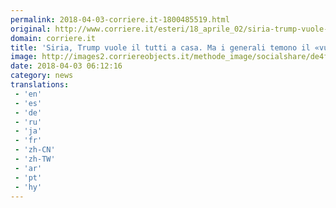 ```yaml
---
permalink: 2018-04-03-corriere.it-1800485519.html
original: http://www.corriere.it/esteri/18_aprile_02/siria-trump-vuole-tutti-casa-05776742-369b-11e8-83c8-d716f1ede88a.shtml
domain: corriere.it
title: 'Siria, Trump vuole il tutti a casa. Ma i generali temono il «vuoto»'
image: http://images2.corriereobjects.it/methode_image/socialshare/de4f25ec-36a9-11e8-a836-1a6391d71628.jpg
date: 2018-04-03 06:12:16
category: news
translations: 
 - 'en'
 - 'es'
 - 'de'
 - 'ru'
 - 'ja'
 - 'fr'
 - 'zh-CN'
 - 'zh-TW'
 - 'ar'
 - 'pt'
 - 'hy'
---
```


